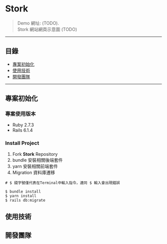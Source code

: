 
**Stork**
===

>Demo 網址:  (TODO).    
>Stork 網站網頁示意圖 (TODO)

---

## **目錄**

- [專案初始化](https://github.com/5xDisco/Stork#專案初始化)
- [使用技術](https://github.com/5xDisco/Stork#使用技術)
- [開發團隊](https://github.com/5xDisco/Stork#開發團隊)


---


## **專案初始化**

### 專案使用版本
- Ruby 2.7.3
- Rails 6.1.4


### Install Project
>
1. Fork **Stork** Repository
2. bundle 安裝相關後端套件
3. yarn  安裝相關前端套件
4. Migration 資料庫遷移
```console
# $ 錢字號僅代表在Terminal中輸入指令，連同 $ 輸入會出現錯誤

$ bundle install
$ yarn install
$ rails db:migrate
```



###




## 使用技術
## 開發團隊

